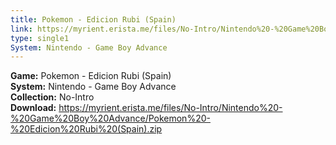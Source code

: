 ```yaml
---
title: Pokemon - Edicion Rubi (Spain)
link: https://myrient.erista.me/files/No-Intro/Nintendo%20-%20Game%20Boy%20Advance/Pokemon%20-%20Edicion%20Rubi%20(Spain).zip
type: single1
System: Nintendo - Game Boy Advance
---
```

<b>Game:</b> Pokemon - Edicion Rubi (Spain)<br>
<b>System:</b> Nintendo - Game Boy Advance<br>
<b>Collection:</b> No-Intro<br>
<b>Download:</b> https://myrient.erista.me/files/No-Intro/Nintendo%20-%20Game%20Boy%20Advance/Pokemon%20-%20Edicion%20Rubi%20(Spain).zip